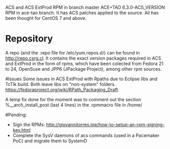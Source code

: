 ACS and ACS ExtProd RPM in branch master
ACE+TAO 6.3.0-ACS_VERSION RPM in ace-tao branch. It has ACS patches applied to the source.
All has been thought for CentOS 7 and above.

# Repository
A repo (and the .repo file for /etc/yum.repos.d/) can be found in http://repo.csrg.cl.
It contains the exact version packages required in ACS and ExtProd in the form of rpms, which have been colected
from Fedora 21 to 24, OpenSuse and JPP6 (JPackage Project), among other rpm sources.

#Issues
Some issues in ACS ExtProd with Rpaths due to Eclipse libs and TcTlk build. Both leave libs on "non-system" folders.
https://fedoraproject.org/wiki/RPath_Packaging_Draft

A temp fix done for the moment was to comment out the section %__arch_install_post (last 4 lines) 
in the .rpmmacro file in /home/<user used to build-rebuild rpm>

#Pending:
- Sign the RPMs: http://giovannitorres.me/how-to-setup-an-rpm-signing-key.html
- Complete the SysV daemons of acs commands (used in a Pacemaker PoC) and migrate them to SystemD
